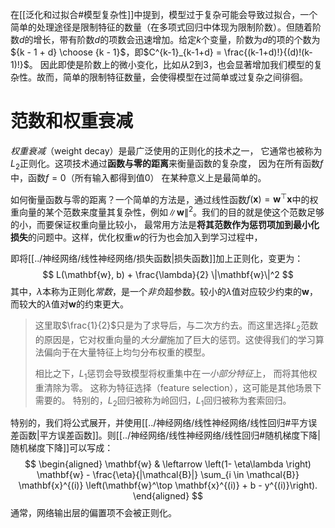 在[[泛化和过拟合#模型复杂性]]中提到，模型过于复杂可能会导致过拟合，一个简单的处理途径是限制特征的数量（在多项式回归中体现为限制阶数）。但随着阶数$d$的增长，带有阶数$d$的项数会迅速增加。给定$k$个变量，阶数为$d$的项的个数为${k - 1 + d} \choose {k - 1}$，即$C^{k-1}_{k-1+d} = \frac{(k-1+d)!}{(d)!(k-1)!}$。
因此即使是阶数上的微小变化，比如从2到3，也会显著增加我们模型的复杂性。故而，简单的限制特征数量，会使得模型在过简单或过复杂之间徘徊。

# 范数和权重衰减
*权重衰减*（weight decay）是最广泛使用的正则化的技术之一， 它通常也被称为$L_2$正则化。这项技术通过**函数与零的距离**来衡量函数的复杂度， 因为在所有函数$f$中，函数$f=0$（所有输入都得到值0） 在某种意义上是最简单的。

如何衡量函数与零的距离？一个简单的方法是，通过线性函数$f(\mathbf{x}) = \mathbf{w}^\top \mathbf{x}$中的权重向量的某个范数来度量其复杂性，例如$\| \mathbf{w} \|^2$。我们的目的就是使这个范数足够的小，而要保证权重向量比较小， 最常用方法是**将其范数作为惩罚项加到最小化损失**的问题中。这样，优化权重$w$的行为也会加入到学习过程中，

即将[[../神经网络/线性神经网络/损失函数|损失函数]]加上正则化，变更为：
$$
L(\mathbf{w}, b) + \frac{\lambda}{2} \|\mathbf{w}\|^2
$$
其中，$\lambda$本称为正则化*常数*，是一个*非负*超参数。较小的$\lambda$值对应较少约束的$\mathbf{w}$， 而较大的$\lambda$值对$\mathbf{w}$的约束更大。


> 这里取$\frac{1}{2}$只是为了求导后，与二次方约去。而这里选择$L_2$范数的原因是，它对权重向量的*大分量*施加了巨大的惩罚。这使得我们的学习算法偏向于在大量特征上均匀分布权重的模型。
> 
> 相比之下，$L_1$惩罚会导致模型将权重集中在*一小部分特征*上， 而将其他权重清除为零。 这称为特征选择（feature selection），这可能是其他场景下需要的。
> 特别的，$L_2$回归被称为岭回归，$L_1$回归被称为套索回归。

特别的，我们将公式展开，并使用[[../神经网络/线性神经网络/线性回归#平方误差函数|平方误差函数]]。则[[../神经网络/线性神经网络/线性回归#随机梯度下降|随机梯度下降]]可以写成：
$$
\begin{aligned}
\mathbf{w} & \leftarrow \left(1- \eta\lambda \right) \mathbf{w} - \frac{\eta}{|\mathcal{B}|} \sum_{i \in \mathcal{B}} \mathbf{x}^{(i)} \left(\mathbf{w}^\top \mathbf{x}^{(i)} + b - y^{(i)}\right).
\end{aligned}
$$
通常，网络输出层的偏置项不会被正则化。
